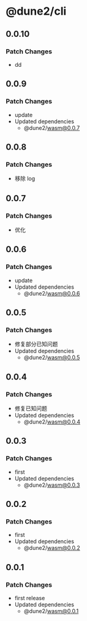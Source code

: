 # @dune2/cli

## 0.0.10

### Patch Changes

- dd

## 0.0.9

### Patch Changes

- update
- Updated dependencies
  - @dune2/wasm@0.0.7

## 0.0.8

### Patch Changes

- 移除 log

## 0.0.7

### Patch Changes

- 优化

## 0.0.6

### Patch Changes

- update
- Updated dependencies
  - @dune2/wasm@0.0.6

## 0.0.5

### Patch Changes

- 修复部分已知问题
- Updated dependencies
  - @dune2/wasm@0.0.5

## 0.0.4

### Patch Changes

- 修复已知问题
- Updated dependencies
  - @dune2/wasm@0.0.4

## 0.0.3

### Patch Changes

- first
- Updated dependencies
  - @dune2/wasm@0.0.3

## 0.0.2

### Patch Changes

- first
- Updated dependencies
  - @dune2/wasm@0.0.2

## 0.0.1

### Patch Changes

- first release
- Updated dependencies
  - @dune2/wasm@0.0.1
